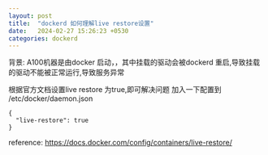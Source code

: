 ```yaml
---
layout: post
title:  "dockerd 如何理解live restore设置"
date:   2024-02-27 15:26:23 +0530
categories: dockerd
---
```

背景:
A100机器是由docker 启动，，其中挂载的驱动会被dockerd 重启,导致挂载的驱动不能被正常运行,导致服务异常


根据官方文档设置live restore 为true,即可解决问题 加入一下配置到 /etc/docker/daemon.json
```
{
  "live-restore": true
}
```

reference: https://docs.docker.com/config/containers/live-restore/
